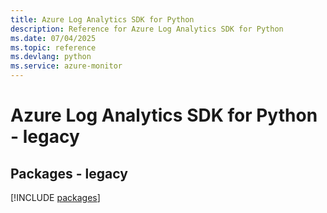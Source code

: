 ```yaml
---
title: Azure Log Analytics SDK for Python
description: Reference for Azure Log Analytics SDK for Python
ms.date: 07/04/2025
ms.topic: reference
ms.devlang: python
ms.service: azure-monitor
---
```

# Azure Log Analytics SDK for Python - legacy
## Packages - legacy
[!INCLUDE [packages](log-analytics-index.md)]